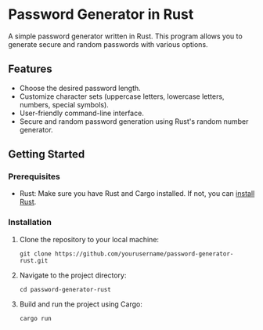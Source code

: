 # Password Generator in Rust

A simple password generator written in Rust. This program allows you to generate secure and random passwords with various options.

## Features

- Choose the desired password length.
- Customize character sets (uppercase letters, lowercase letters, numbers, special symbols).
- User-friendly command-line interface.
- Secure and random password generation using Rust's random number generator.

## Getting Started

### Prerequisites

- Rust: Make sure you have Rust and Cargo installed. If not, you can [install Rust](https://www.rust-lang.org/learn/get-started).

### Installation

1. Clone the repository to your local machine:

   ```shell
   git clone https://github.com/yourusername/password-generator-rust.git
   
2. Navigate to the project directory:
   
   ```shell
   cd password-generator-rust
   
3. Build and run the project using Cargo:
   ```shell
   cargo run
